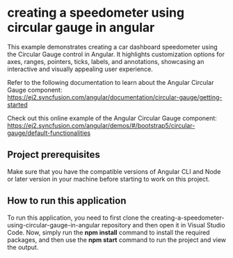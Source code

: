 # creating a speedometer using circular gauge in angular

This example demonstrates creating a car dashboard speedometer using the Circular Gauge control in Angular. It highlights customization options for axes, ranges, pointers, ticks, labels, and annotations, showcasing an interactive and visually appealing user experience.

Refer to the following documentation to learn about the Angular Circular Gauge component: https://ej2.syncfusion.com/angular/documentation/circular-gauge/getting-started

Check out this online example of the Angular Circular Gauge component: https://ej2.syncfusion.com/angular/demos/#/bootstrap5/circular-gauge/default-functionalities

## Project prerequisites
Make sure that you have the compatible versions of Angular CLI and Node or later version in your machine before starting to work on this project.

## How to run this application
To run this application, you need to first clone the creating-a-speedometer-using-circular-gauge-in-angular repository and then open it in Visual Studio Code. Now, simply run the **npm install** command to install the required packages, and then use the **npm start** command to run the project and view the output.



